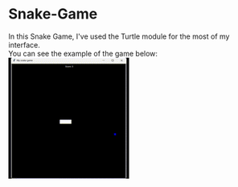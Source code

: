 # Snake-Game

In this Snake Game, I've used the Turtle module for the most of my interface. <br>
You can see the example of the game below: <br>
![JogoCobrinha.gif](public/img/JogoCobrinha.gif)